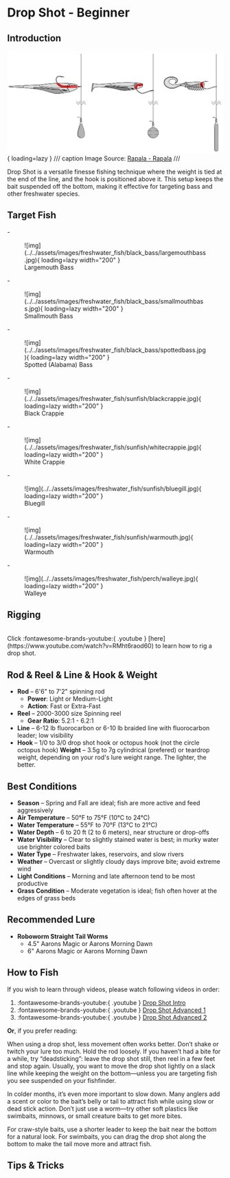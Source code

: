 # Drop Shot - Beginner

## Introduction

![img](../../assets/images/drop_shot/rigging_techniques_CA_1.jpg){ loading=lazy }
/// caption
Image Source: [Rapala - Rapala](https://www.google.com/url?sa=i&url=https%3A%2F%2Fwww.rapala.ca%2Fca_en%2Fblog%2Fdrop-shot-tips-for-smallmouth-and-walleye%3Fsrsltid%3DAfmBOoobWwHAWraGBF0LaqN0J10sBYRkhWLtUNMqfot8NlB-MKqgZeH9&psig=AOvVaw2sDouPSFiVEBId_Pwp6oK4&ust=1755887370220000&source=images&cd=vfe&opi=89978449&ved=0CBYQjRxqFwoTCIiztKzEnI8DFQAAAAAdAAAAABAE)
///

Drop Shot is a versatile finesse fishing technique where the weight is tied at the end of the line, and the hook is positioned above it. This setup keeps the bait suspended off the bottom, making it effective for targeting bass and other freshwater species.

## Target Fish
<div class="grid cards" markdown>
-   <figure markdown>
        ![img](../../assets/images/freshwater_fish/black_bass/largemouthbass.jpg){ loading=lazy width="200" }
        <figcaption>Largemouth Bass</figcaption>
    </figure>
-   <figure markdown>
        ![img](../../assets/images/freshwater_fish/black_bass/smallmouthbass.jpg){ loading=lazy width="200" }
        <figcaption>Smallmouth Bass</figcaption>
    </figure>
-   <figure markdown>
        ![img](../../assets/images/freshwater_fish/black_bass/spottedbass.jpg){ loading=lazy width="200" }
        <figcaption>Spotted (Alabama) Bass</figcaption>
    </figure>
-   <figure markdown>
        ![img](../../assets/images/freshwater_fish/sunfish/blackcrappie.jpg){ loading=lazy width="200" }
        <figcaption>Black Crappie</figcaption>
    </figure>
-   <figure markdown>
        ![img](../../assets/images/freshwater_fish/sunfish/whitecrappie.jpg){ loading=lazy width="200" }
        <figcaption>White Crappie</figcaption>
    </figure>
-   <figure markdown>
        ![img](../../assets/images/freshwater_fish/sunfish/bluegill.jpg){ loading=lazy width="200" }
        <figcaption>Bluegill</figcaption>
    </figure>
-   <figure markdown>
        ![img](../../assets/images/freshwater_fish/sunfish/warmouth.jpg){ loading=lazy width="200" }
        <figcaption>Warmouth</figcaption>
    </figure>
-   <figure markdown>
        ![img](../../assets/images/freshwater_fish/perch/walleye.jpg){ loading=lazy width="200" }
        <figcaption>Walleye</figcaption>
    </figure>
</div>

## Rigging

<br>
Click :fontawesome-brands-youtube:{ .youtube } [here](https://www.youtube.com/watch?v=RMht6raod60) 
to learn how to rig a drop shot.

## Rod & Reel & Line & Hook & Weight
- **Rod** – 6'6" to 7'2" spinning rod  
    - **Power**: Light or Medium-Light  
    - **Action**: Fast or Extra-Fast
- **Reel** – 2000-3000 size Spinning reel
    - **Gear Ratio**: 5.2:1 - 6.2:1
- **Line** – 6-12 lb fluorocarbon or 6-10 lb braided line with fluorocarbon leader; low visibility  
- **Hook** – 1/0 to 3/0 drop shot hook or octopus hook (not the circle octopus hook)
**Weight** – 3.5g to 7g cylindrical (prefered) or teardrop weight, depending on your rod's lure weight range. The lighter, the better.


## Best Conditions
- **Season** – Spring and Fall are ideal; fish are more active and feed aggressively
- **Air Temperature** – 50°F to 75°F (10°C to 24°C)
- **Water Temperature** – 55°F to 70°F (13°C to 21°C)
- **Water Depth** – 6 to 20 ft (2 to 6 meters), near structure or drop-offs
- **Water Visibility** – Clear to slightly stained water is best; in murky water use brighter colored baits
- **Water Type** – Freshwater lakes, reservoirs, and slow rivers
- **Weather** – Overcast or slightly cloudy days improve bite; avoid extreme wind
- **Light Conditions** – Morning and late afternoon tend to be most productive
- **Grass Condition** – Moderate vegetation is ideal; fish often hover at the edges of grass beds


## Recommended Lure

- **Roboworm Straight Tail Worms**
    - 4.5" Aarons Magic or Aarons Morning Dawn
    - 6" Aarons Magic or Aarons Morning Dawn

## How to Fish

If you wish to learn through videos, please watch following videos in order:

1. :fontawesome-brands-youtube:{ .youtube } [Drop Shot Intro](https://www.youtube.com/watch?v=gKhBOSKKncg)
2. :fontawesome-brands-youtube:{ .youtube } [Drop Shot Advanced 1](https://www.youtube.com/watch?v=0RKM5SKW9fQ)
3. :fontawesome-brands-youtube:{ .youtube } [Drop Shot Advanced 2](https://www.youtube.com/watch?v=BDU1rchMCAU)

**Or**, if you prefer reading:

When using a drop shot, less movement often works better. Don’t shake or twitch your lure too much. Hold the rod loosely. If you haven’t had a bite for a while, try “deadsticking”: leave the drop shot still, then reel in a few feet and stop again. Usually, you want to move the drop shot lightly on a slack line while keeping the weight on the bottom—unless you are targeting fish you see suspended on your fishfinder.

In colder months, it’s even more important to slow down. Many anglers add a scent or color to the bait’s belly or tail to attract fish while using slow or dead stick action. Don’t just use a worm—try other soft plastics like swimbaits, minnows, or small creature baits to get more bites.

For craw-style baits, use a shorter leader to keep the bait near the bottom for a natural look. For swimbaits, you can drag the drop shot along the bottom to make the tail move more and attract fish.

## Tips & Tricks